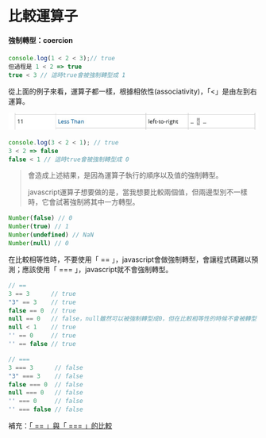 # 比較運算子

#### 強制轉型：coercion

```javascript
console.log(1 < 2 < 3);// true
但過程是 1 < 2 => true
true < 3 // 這時true會被強制轉型成 1
```

從上面的例子來看，運算子都一樣，根據相依性(associativity)，「<」是由左到右運算。

<img src='images/25_001.jpg'>

```javascript
console.log(3 < 2 < 1); // true
3 < 2 => false
false < 1 // 這時true會被強制轉型成 0
```

> 會造成上述結果，是因為運算子執行的順序以及值的強制轉型。
>
> javascript運算子想要做的是，當我想要比較兩個值，但兩邊型別不一樣時，它會試著強制將其中一方轉型。

```javascript
Number(false) // 0
Number(true) // 1
Number(undefined) // NaN
Number(null) // 0
```

在比較相等性時，不要使用「 == 」，javascript會做強制轉型，會讓程式碼難以預測；應該使用「 === 」，javascript就不會強制轉型。

```javascript
// ==
3 == 3      // true
"3" == 3    // true
false == 0  // true
null == 0   // false，null雖然可以被強制轉型成0，但在比較相等性的時候不會被轉型
null < 1    // true
'' == 0     // true
'' == false // true
```

```javascript
// ===
3 === 3      // false
"3" === 3    // false
false === 0  // false
null === 0   // false
'' === 0     // false
'' === false // false
```

補充：[「 == 」與「 === 」的比較](https://developer.mozilla.org/en-US/docs/Web/JavaScript/Equality_comparisons_and_sameness)